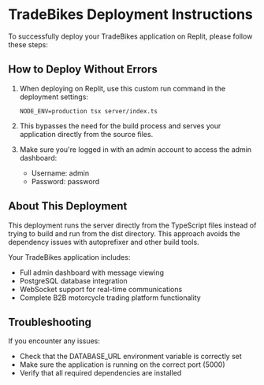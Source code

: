 # TradeBikes Deployment Instructions

To successfully deploy your TradeBikes application on Replit, please follow these steps:

## How to Deploy Without Errors

1. When deploying on Replit, use this custom run command in the deployment settings:
   ```
   NODE_ENV=production tsx server/index.ts
   ```

2. This bypasses the need for the build process and serves your application directly from the source files.

3. Make sure you're logged in with an admin account to access the admin dashboard:
   - Username: admin
   - Password: password

## About This Deployment

This deployment runs the server directly from the TypeScript files instead of trying to build and run from the dist directory. This approach avoids the dependency issues with autoprefixer and other build tools.

Your TradeBikes application includes:
- Full admin dashboard with message viewing
- PostgreSQL database integration
- WebSocket support for real-time communications
- Complete B2B motorcycle trading platform functionality

## Troubleshooting

If you encounter any issues:
- Check that the DATABASE_URL environment variable is correctly set
- Make sure the application is running on the correct port (5000)
- Verify that all required dependencies are installed